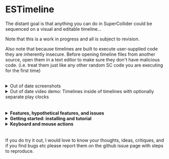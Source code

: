 # ESTimeline

The distant goal is that anything you can do in SuperCollider could be sequenced on a visual and editable timeline...

Note that this is a work in progress and all is subject to revision.

Also note that because timelines are built to execute user-supplied code they are inherently insecure. Before opening timeline files from another source, open them in a text editor to make sure they don't have malicious code. (i.e. treat them just like any other random SC code you are executing for the first time)
<br />
<br />
<details>
  <summary>Out of date screenshots</summary>
  <img src="img/ss2.png" />
  <img src="img/sse.png" width="500" />
  
  <img src="img/ssee1.png" width="400" /><img src="img/sss1.png" width="400" /><img src="img/rss.png" width="400" /><img src="img/ssep.png" width="400" />
  <img src="img/fss.png" width="400" />
</details>

<details>
  <summary>Out of date video demo: Timelines inside of timelines with optionally separate play clocks</summary>
  http://www.youtube.com/watch?v=8jcxcfvS_08
</details>

<br />
<br />

<details>
  <summary><strong>Features, hypothetical features, and issues</strong></summary>
  
## Features
- **Non-prescriptive:**
  - for the moment just real-time but some of this could be translated easily to work NRT
    - there are certain things impossible in NRT, i.e. to do with real-time input
  - the basic goal is only to "execute this code at this particular time"
    - although the competing goal is to make it easy to do the things you want to do, which is subjective
  - as little architecture as possible is forced on you,
    - possible to disable timeline-specific clock and environment so as to interact with the timeline as part of a larger project
    - possible to play clips with any bus, target, addAction, etc. for full flexibility
      - although I will probably build in optional use of ddwMixerChannel
- **DAW-like GUI** for editing and playback
  - Keyboard and mouse interface to full extent of Timeline capabilities, with built-in code editing
  - Snap to grid optional
  - Gray playhead is "scheduling playhead" and black playhead is "sounding playhead" -- to take into account server latency.
    - Routines can be played with additional latency so non-sounding events line up with the sounding playhead. The goal is an accurate visual representation of what you are hearing / when the code is executed.
- **Non-linear:** "goto" command to jump to a clip or a point in time enabling complex real-time behaviors (variable-length looping, conditional branching...)
- **Tracks** can contain all clip types
  - tracks can be muted/soloed and rearranged
  - individual clips can be muted
- **Synth, Pattern, Routine, and Env** clip types
  - Synth clips can either instantiate a SynthDef or run their own single-use function a la `{ }.play`
    - You can select multiple Synth clips and bulk edit their arguments
  - Env clips play on a bus and come with a shortcut to map to Synths and Patterns, and 
    - can optionally manage their own bus, and
      - if so, all Env clips with the same name on a timeline share the same bus
  - Clips can reference other clips in the same timeline by name
    - from a routine, `goto` any clip by name
    - apply an Env to a Synth parameter or use it in a Pattern or Routine
    - if more than one clip share the same name, the referenced clip is the closest to the playhead
  - Pattern, Routine, Env, and Timeline clips can "fast forward" to start playing in the middle
    - (there is no way to fast forward a Synth, that I know of....)
  - Pattern and Routine clips can be seeded so random number generation is deterministic
  - Most fields can take a Function, so params can be generated on the fly
- **Timeline Clip** -- embed one timeline in another!
  - Each timeline clip can optionally use its own TempoClock, and optionally use its own Environment 
  - Each timeline (and timeline clip) has an init / free hook for e.g. allocating and freeing resources
- **Undo and redo** at each timeline level
- **Save and recall**
  - Save as plain text files in SC array format
  - Once you have saved, the timeline will update a backup file every time you add an undo point, in case of crash

## Hypothetical features
- Time features
  - Clock follow: e.g. sync up with an Ableton timeline or midi show control
- Track/clips
  - Streamlined Synth/SynthDef/Envelope editing flow
  - More clip types (e.g. OSCdef, loop, audio file, midi/piano/drum roll, VST)
  - Optional default MixerChannel per track? and modifiable per clip
  - Reference clips to create clones that all change together
- Envelopes
  - Ability to draw freehand with mouse 
  - More live interaction - e.g. map a controller to a bus and record its movements to an envelope
  - Higher dimensional envelopes - e.g. movement through x/y space
  - Timeline tempo envelopes (this is already possible but kind of annoying, using an Env clip and a Routine clip)
- Playback and record audio files
  - easily access this Buffer for further manipulation
- MIDI integration
  - not sure how DAW-like I want to make this.....
- Library integration
  - ddwMixerChannel for simple, solid bus routing.
  - ddwPlug -- simplify bus routing for modulation
  - VSTPlugin, somehow..... this could be a can of worms
  - clothesline -- put whole .scd files on the timeline

## Issues
1. Although I've tried to make it pleasant, the GUI based code editing environment does not syntax highlight, autocomplete, etc -- for this reason I've added "Open in IDE" / "Copy from IDE" buttons as necessary.
    - Solution would be to someday add a Qt code view to core SC
2. When there are lots of quick zig-zags, high-resolution envelope drawing makes the GUI freeze up
    - to avoid this I have extremely pixelated the envelope drawing when zoomed in. Solution would be to someday at a better Qt envelope view to core sc.
3. There is a limit to the complexity of a timeline created using SCLang (i.e. by evaluating `ESTimeline([ESTrack([....`) -- it may only contain max 256 functions.
    - to avoid this I have created a light custom file format that compiles complex timeline structures from the inside out

<br />
</details>

<details>
  <summary><strong>Getting started: installing and tutorial</strong></summary>
  
## Installing
Download or clone this repository into your SuperCollider Extensions directory. To see where this is, go to `File > Open user support directory` and find the `Extensions` directory, or evaluate:
```
Platform.userExtensionDir
```

## Tutorial: basic workflow examples
```
(
~timeline = ESTimeline(bootOnPrep: true);
~window = ESTimelineWindow(timeline: ~timeline);
)
```
- this boots the default server. You can make it not do this by setting `bootOnPrep` to false or going into "Prep / Cleanup funcs" and unchecking `bootOnPrep`.

### SynthDefs:
- put your SynthDef in the timeline's prep function (click the "edit prep/cleanup funcs" button) e.g.
```
SynthDef(\sin, { |out, freq = 200, gate = 1, amp = 0.1, preamp = 1.5, attack = 0.001, release = 0.01, pan, verbbus, verbamt, vibrato = 0.2|
  var env, sig;
  var lfo = XLine.ar(0.01, vibrato, ExpRand(0.5, 2.0)) * SinOsc.ar(5.4 + (LFDNoise3.kr(0.1) * 0.5));
  gate = gate + Impulse.kr(0);
  env = Env.adsr(attack, 0.1, 0.4, release).ar(2, gate);
  sig = SinOsc.ar(freq * lfo.midiratio) * env;
  sig = (sig * preamp).tanh;
  sig = Pan2.ar(sig, pan, amp);
  Out.ar(out, sig);
  Out.ar(verbbus, sig * verbamt);
}).add;
```
- hit save when you're done to save the prepFunc and load it.

### Making tracks:
- press cmd-t to add a track after the one your mouse is currently over, or shift-cmd-T to add it before the current track
- cmd-delete deletes a track
- each track can contain any kind of clip in any combination
- mute and solo tracks using the buttons on the left panel
- click and drag in the left panel to rearrange tracks

### Synth Clips:
- create a bunch of Synth clips (point the mouse where you want it and press shift-S, or use right click menu)
  - drag them around to move them
  - drag their edges to resize them (a red bar appears when you are within the resize zone)
  - option-drag to copy a clip
  - check the `snapToGrid` box or press opt-s to align your edits with the tempo grid
  - double-click on a clip to edit it, e.g. change the frequency
    - double-click on the grayed out `freq` parameter to activate it, then you can set it to any valid SuperCollider expression
    - press save when you're done
  - if you play now by clicking to place the playhead and pressing space, you will hear they play the default synth
    - press space again to stop playback

### Bulk edit synth clips:
- click in an empty area and drag to select all the Synth clips (they will be highlighted in cyan when selected)
- right click, "clip actions > bulk edit synth defName"
  - and set them to `'sin'`.
  - play again and you hear they now all play your SynthDef
  - double-click in an empty area to remove selection

### Scrolling and zooming:
- use trackpad to scroll left and right or click and drag ruler at top
- cmd-scroll to zoom in and out horizontally
- opt-scroll to zoom in and out vertically (when there are more than one track)

### Envelopes for Synth parameters:
- right click a Synth clip, "clip actions > add env for synth argument"
- pick "freq" from the list and hit OK
  - this will by default add a new track with an envelope clip on it that is the length of your Synth clip, with a unique name (starting from 'freq0'), and it will update the freq argument of the Synth clip to read from this envelope's bus

### Editing Envelopes:
- cmd-e to enter envelope breakpoint editor mode
  - click and drag to move the breakpoints around or adjust curves,
  - shift-click to add breakpoints,
  - option-click to remove them
- by default, these envelopes will map to the range of the parameter name .asSpec
  - to rescale, right click, clip actions > "set env range keeping breakpoint values"
- hit cmd-e again to leave envelope breakpoint editor mode

### Bulk edit Synths -- To make this envelope affect all your Synths:
- drag the edges of the envelope clip to resize it, so that it covers the entire range of your Synth clips
- click and drag to select all the Synth clips
- right click, "clip actions > bulk edit synth arguments"
- assign the `freq` of all the clips to 
`\freq0`
(or whatever the name of the envelope clip is)
- you should see all their freqs change to `a4` -- this is the audio rate bus that the Env clip has created for you (you can override this behavior)
- cmd-e to edit the breakpoints again
- you should hear it is now controlling all the synths' pitches
- make sure you've left breakpoint edit mode when you want to move clips around

### Bulk edit Synths -- Random panning:
- Select all your Synth clips
- right click > clip actions > bulk edit synth arguments
- for `pan` put in `rrand(-1.0, 1.0)` and check the "hard coded" box
  - this will generate a random hard-coded pan per clip. (if you want it to be newly random every time you play it, uncheck the box)

### Environment variables -- adding reverb:
- add to your timeline prep func:
```
SynthDef(\verb, { |out, verbbus, gate = 1, amp = 1|
  var in = In.ar(verbbus, 2);
  var env = Env.adsr(0.01, 0, 1, 1.0).ar(2, gate);
  var verb = NHHall.ar(in) * env;
  Out.ar(out, verb * amp);
}).add;

~verbbus = Bus.audio(s, 2);
```
- and to the cleanup func:
```
~verbbus.free;
```
- save the changes to load the new SynthDef and bus
  - this environment variable is local to this timeline (assuming `useEnvir` box is still checked)
- cmd-t to make a new track
- click in an empty area and drag to select the time around all your Synth clips
- put the mouse over your new track and shift-S to create a new Synth clip that fills the selected time
- double click on it
  - set defName to `'verb'`
  - set addAction to `'addToTail'`
  - click refresh icon next to args to refresh argument names
  - double click on grayed-out "verbbus" to activate it, put `~verbbus`
  - save
    - you should see that verbbus is now set to e.g. `a4`
- click and drag to select all your Synths, bulk edit Synth arguments, and set `verbbus` to `~verbbus`
  - again, you should see that they all have verbbus set to the same bus number
- bulk edit the same synth arguments and set `verbamt` to `1.0`
  - now when you play you will hear they all are affected by the reverb Synth.
- you could now make an envelope to control the amplitude of this reverb, analogous to overall return level.
- you could also make an envelope to control the verbamt of all of the Synths, analogous to send level.

### Pattern Clips:
- make a new track and shift-P to make a pattern clip
- double click to edit, e.g.:
```
Pbind(
  \instrument, \sin,
  \verbbus, ~verbbus,
  \verbamt, Pwhite(0.0, 1.0).linexp(0, 1, 0.1, 3.0),
  \degree, Pbrown(0, 7 * 3 + 1, 3),
  \octave, Pdup(Pwhite(1, 10), Pwhite(3, 5)),
  \pan, Pwhite(-1.0, 1.0),
  \dur, Pbrown().linexp(0, 1, 0.02, 1.0)
)
```
- you will hear this uses the same reverb synth
- if you want to try a new random seed, click "re-roll" button and save
  - you can always undo if you don't like it
- you can drag the edges to adjust start and end point without changing the timing of the notes
  - you can split it into two by pointing with the mouse where you want the split and pressing s
- if you make a new track and a new envelope, name the envelope `pan0` and set its range from -1 to 1
- edit the panning to your liking, and update the pattern(s) with
```
  \pan, ~thisTimeline[\pan0],
```
    
### Timeline clips:
- above the main timeline, click "Open as clip in new timeline"
  - Now this little system, the synths, patterns, buses and envelopes, are all encapsulated in this timeline clip, which won't interfere with e.g. another ~verbbus that you happen to use elsewhere.
  - (in fact you can duplicate the timeline clip by option-dragging onto a new track, and the two will play simultanously each using its own environment and bus.)
  - you can also resize the clips, move the mouse cursor over the clip and use the s key to split it into two separate timeline clips, etc.

### Using Routine clips:
- shift-R to make a Routine clip, double click to edit
- it's important to use `s.bind` for server operations inside of routines, otherwise the timing is off.
```
var syn;
10.do { |i|
  s.bind { syn = Synth(\default, [freq: (40 + i).midicps]) };
  0.2.wait;
  s.bind { syn.free };
  0.2.wait;
};
```
- You can think of Routine clips as kind of your generic "execute this code here", and if you want say OSC out to a light board to line up with the sounding events, check the `addLatency` box.
- You can interact with the timeline using `~thisTimeline` which always refers to the timeline you're currently working in, or `~timeline` which refers to either this or the nearest parent timeline whose `useEnvir` box is checked
  - if no parent timeline is set to `useEnvir`, then `~thisTimeline` will overwrite anything you might have in your current environment.
  - in that case, `~timeline` might be nil unless you've set it in your current environment.
- to get the current value of an envelope named `env` from within a routine:
```
loop {
  ~thisTimeline[\env].valueNow.postln;
  1.wait;
};
```
- to jump to a clip named `next`, use
```
~thisTimeline.goto(\next)
```
- you can use a comment clip (shift-C) for this dummy "next" clip -- the first line of the comment is its name
- you can also goto a number, which will be interpreted as beat number.
<br />
</details>

<details>
  <summary><strong>Keyboard and mouse actions</strong></summary>
  
## Mouse interaction
- drag middle of clip to move
- drag edges of clip to resize
- double click on clip to open editor window
- right click anywhere to see action menu
- Zooming
  - cmd-scroll zoom horizontally
  - opt-scroll zoom vertically
- Envelope breakpoint editing (cmd-e to toggle this mode)
  - click and drag to move breakpoints or adjust curves
  - shift-click to add breakpoint
  - opt-click to remvove breakpoint
- Selecting
  - click and drag to select both time and clips
    - hold cmd to just select clips
    - hold opt to just select time
  - hold shift to add/remove clips from existing selection
- click and drag tracks to rearrange

## Key commands
- space toggles play
- opt-s toggles snap to grid
- Navigation
  - enter goes to beginning of timeline
  - [ and ] go to next/previous clip edge on track under mouse
- Editing clip
  - m mutes clip at mouse pointer
  - s splits clip at mouse pointer
  - delete deletes clip at mouse pointer
  - e opens edit window for clip at mouse pointer, or init/cleanup func window for a timeline clip
  - cmd-e toggles mouse editing of envelope breakpoints
- Insert clip
  - C inserts comment clip at mouse
  - S inserts synth clip at mouse
  - P inserts pattern clip at mouse
  - R inserts routine clip at mouse
  - E inserts env clip at mouse
  - T inserts timeline clip at mouse
- Tracks
  - cmd-t inserts new track after track at mouse
  - cmd-T inserts new track before track at mouse
  - cmd-delete deletes track at mouse
- Seletion
  - cmd-a select all clips
  - cmd-i inserts selected time
  - shift-cmd-delete deletes selected time
- cmd-z undo
- cmd-Z redo
</details>

<br />
<br />
If you do try it out, I would love to know your thoughts, ideas, critiques, and if you find bugs etc please report them on the github issue page with steps to reproduce.
